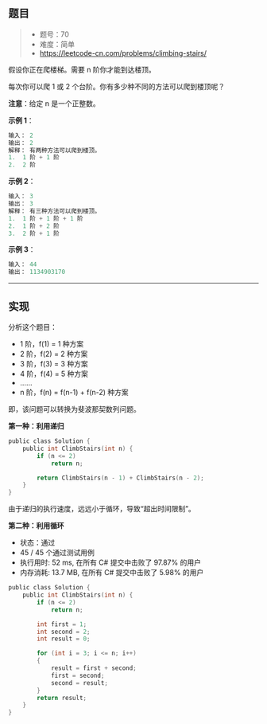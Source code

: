 ## 题目

> - 题号：70
> - 难度：简单
> - https://leetcode-cn.com/problems/climbing-stairs/

假设你正在爬楼梯。需要 n 阶你才能到达楼顶。

每次你可以爬 1 或 2 个台阶。你有多少种不同的方法可以爬到楼顶呢？

<b>注意</b>：给定 n 是一个正整数。

<b>示例 1</b>：
```c
输入： 2
输出： 2
解释： 有两种方法可以爬到楼顶。
1.  1 阶 + 1 阶
2.  2 阶
```

<b>示例 2</b>：
```c
输入： 3
输出： 3
解释： 有三种方法可以爬到楼顶。
1.  1 阶 + 1 阶 + 1 阶
2.  1 阶 + 2 阶
3.  2 阶 + 1 阶
```

<b>示例 3</b>：
```c
输入： 44
输出： 1134903170
```


---
## 实现

分析这个题目：
- 1 阶，f(1) = 1 种方案
- 2 阶，f(2) = 2 种方案
- 3 阶，f(3) = 3 种方案
- 4 阶，f(4) = 5 种方案
- ……
- n 阶，f(n) = f(n-1) + f(n-2) 种方案

即，该问题可以转换为斐波那契数列问题。

<b>第一种：利用递归</b>
```c
public class Solution {
    public int ClimbStairs(int n) {
        if (n <= 2)
            return n;

        return ClimbStairs(n - 1) + ClimbStairs(n - 2);        
    }
}
```

由于递归的执行速度，远远小于循环，导致“超出时间限制”。

<b>第二种：利用循环</b>

- 状态：通过
- 45 / 45 个通过测试用例
- 执行用时: 52 ms, 在所有 C# 提交中击败了 97.87% 的用户
- 内存消耗: 13.7 MB, 在所有 C# 提交中击败了 5.98% 的用户

```c
public class Solution {
    public int ClimbStairs(int n) {
        if (n <= 2)
            return n;

        int first = 1;
        int second = 2;
        int result = 0;

        for (int i = 3; i <= n; i++)
        {
            result = first + second;
            first = second;
            second = result;
        }
        return result;        
    }
}
```

